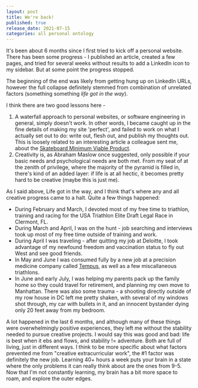 ```yaml
---
layout: post
title: We're back! 
published: true
release_date: 2021-07-15
categories: all personal ontology
---
```


It's been about 6 months since I first tried to kick off a personal website. There has been some progress - <!--excerpt--> I published an article, created a few pages, and tried for several weeks without results to add a LinkedIn icon to my sidebar. But at some point the progress stopped. 

The beginning of the end was likely from getting hung up on LinkedIn URLs, however the full collapse definitely stemmed from combination of unrelated factors (something something *life got in the way*). 

I think there are two good lessons here -

1. A waterfall approach to personal websites, or software engineering in general, simply doesn't work. In other words, I became caught up in the fine details of making my site 'perfect', and failed to work on what I actually set out to do: write out, flesh out, and publish my thoughts out. This is loosely related to an interesting article a colleague sent me, about the [Skateboard Minimum Viable Product](https://blog.crisp.se/2016/01/25/henrikkniberg/making-sense-of-mvp).
2. Creativity is, as Abraham Maslow once suggested, only possible if your basic needs and psychological needs are both met. From my seat of at the zenith of privilege, where the majority of the pyramid is filled in, there's kind of an added layer: if life is at all hectic, it becomes pretty hard to be creative (maybe this is just me). 

As I said above, Life got in the way, and I think that's where any and all creative progress came to a halt. Quite a few things happened:

- During February and March, I devoted most of my free time to triathlon, training and racing for the USA Triathlon Elite Draft Legal Race in Clermont, FL. 
- During March and April, I was on the hunt - job searching and interviews took up most of my free time outside of training and work. 
- During April I was traveling - after quitting my job at Deloitte, I took advantage of my newfound freedom and vaccination status to fly out West and see good friends. 
- In May and June I was consumed fully by a new job at a precision medicine company called [Tempus](https://www.tempus.com/), as well as a few miscallaneous triathlons. 
- In June and early July, I was helping my parents pack up the family home so they could travel for retirement, and planning my own move to Manhattan. There was also some trauma - a shooting directly outside of my row house in DC left me pretty shaken, with several of my windows shot through, my car with bullets in it, and an innocent bystander dying only 20 feet away from my bedroom. 

A lot happened in the last 6 months, and although many of these things were overwhelmingly positive experiences, they left me without the stability needed to pursue creative projects. I would say this was good and bad: life is best when it ebs and flows, and stability != adventure. Both are full of living, just in different ways. I think to be more specific about what factors prevented me from "creative extracurricular work", the #1 factor was definitely the new job. Learning 40+ hours a week puts your brain in a state where the only problems it can really think about are the ones from 9-5. Now that I'm not constantly learning, my brain has a bit more space to roam, and explore the outer edges. 